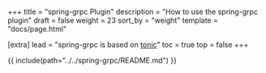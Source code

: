 +++
title = "spring-grpc Plugin"
description = "How to use the spring-grpc plugin"
draft = false
weight = 23
sort_by = "weight"
template = "docs/page.html"

[extra]
lead = "spring-grpc is based on <a href='https://github.com/hyperium/tonic' target='_blank'>tonic</a>"
toc = true
top = false
+++

{{ include(path="../../spring-grpc/README.md") }}